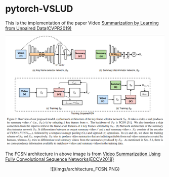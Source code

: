 # pytorch-VSLUD
This is the implementation of the paper Video
[Summarization by Learning from Unpaired Data(CVPR2019)](http://openaccess.thecvf.com/content_CVPR_2019/papers/Rochan_Video_Summarization_by_Learning_From_Unpaired_Data_CVPR_2019_paper.pdf)

![](imgs/architecture_VSLUD.PNG)

The FCSN architecture in above image is from [Video Summarization Using Fully Convolutional
Sequence Networks(ECCV2018)](http://openaccess.thecvf.com/content_ECCV_2018/papers/Mrigank_Rochan_Video_Summarization_Using_ECCV_2018_paper.pdf)

<center>
![](imgs/architecture_FCSN.PNG)
</center>







